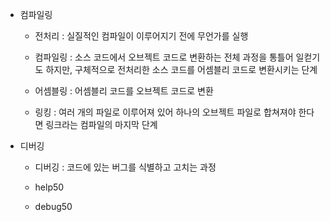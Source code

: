 * 컴파일링
    * 전처리 : 실질적인 컴파일이 이루어지기 전에 무언가를 실행
    
    * 컴파일링 : 소스 코드에서 오브젝트 코드로 변환하는 전체 과정을 통틀어 일컫기도 하지만, 구체적으로 전처리한 소스 코드를 어셈블리 코드로 변환시키는 단계
    
    * 어셈블링 : 어셈블리 코드를 오브젝트 코드로 변환
    
    * 링킹 :  여러 개의 파일로 이루어져 있어 하나의 오브젝트 파일로 합쳐져야 한다면 링크라는 컴파일의 마지막 단계

* 디버깅
    * 디버깅 : 코드에 있는 버그를 식별하고 고치는 과정
    
    * help50
    
    * debug50